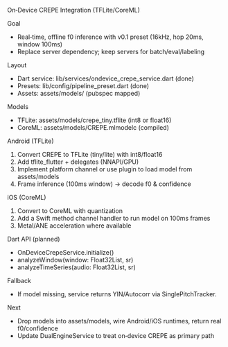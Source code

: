 On‑Device CREPE Integration (TFLite/CoreML)

Goal
- Real‑time, offline f0 inference with v0.1 preset (16kHz, hop 20ms, window 100ms)
- Replace server dependency; keep servers for batch/eval/labeling

Layout
- Dart service: lib/services/ondevice_crepe_service.dart (done)
- Presets: lib/config/pipeline_preset.dart (done)
- Assets: assets/models/ (pubspec mapped)

Models
- TFLite: assets/models/crepe_tiny.tflite (int8 or float16)
- CoreML: assets/models/CREPE.mlmodelc (compiled)

Android (TFLite)
1) Convert CREPE to TFLite (tiny/lite) with int8/float16
2) Add tflite_flutter + delegates (NNAPI/GPU)
3) Implement platform channel or use plugin to load model from assets/models
4) Frame inference (100ms window) → decode f0 & confidence

iOS (CoreML)
1) Convert to CoreML with quantization
2) Add a Swift method channel handler to run model on 100ms frames
3) Metal/ANE acceleration where available

Dart API (planned)
- OnDeviceCrepeService.initialize()
- analyzeWindow(window: Float32List, sr)
- analyzeTimeSeries(audio: Float32List, sr)

Fallback
- If model missing, service returns YIN/Autocorr via SinglePitchTracker.

Next
- Drop models into assets/models, wire Android/iOS runtimes, return real f0/confidence
- Update DualEngineService to treat on‑device CREPE as primary path

